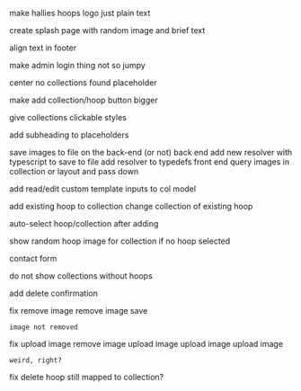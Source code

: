 make hallies hoops logo just plain text

create splash page with random image and brief text

align text in footer

make admin login thing not so jumpy

center no collections found placeholder

make add collection/hoop button bigger

give collections clickable styles

add subheading to placeholders

save images to file on the back-end (or not)
	back end
		add new resolver with typescript to save to file
		add resolver to typedefs
	front end
		query images in collection or layout and pass down

add read/edit custom template inputs to col model

add existing hoop to collection
change collection of existing hoop

auto-select hoop/collection after adding

show random hoop image for collection if no hoop selected

contact form

do not show collections without hoops

add delete confirmation

fix remove image
	remove image
	save
	
	image not removed

fix upload image
	remove image
	upload image
	upload image
	upload image

	weird, right?

fix delete hoop
	still mapped to collection?
